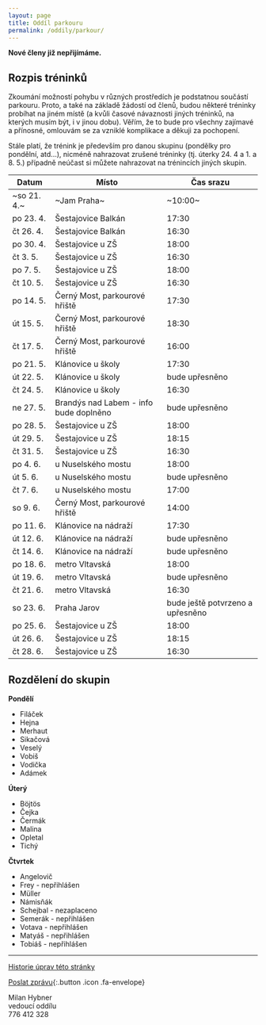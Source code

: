 ```yaml
---
layout: page
title: Oddíl parkouru
permalink: /oddily/parkour/
---
```


**Nové členy již nepřijímáme.**

## Rozpis tréninků

Zkoumání možností pohybu v různých prostředích je podstatnou součástí parkouru. Proto, a také na základě žádostí od členů, budou některé tréninky probíhat na jiném místě (a kvůli časové návaznosti jiných tréninků, na kterých musím být, i v jinou dobu). Věřím, že to bude pro všechny zajímavé a přínosné, omlouvám se za vzniklé komplikace a děkuji za pochopení.

Stále platí, že trénink je především pro danou skupinu (pondělky pro pondělní, atd...), nicméně nahrazovat zrušené tréninky (tj. úterky 24. 4 a 1. a 8. 5.) případně neúčast si můžete nahrazovat na trénincích jiných skupin.

|    Datum    |                 Místo                  |            Čas srazu             |
|-------------|----------------------------------------|----------------------------------|
| ~so 21. 4.~ | ~Jam Praha~                            | ~10:00~                          |
| po 23. 4.   | Šestajovice Balkán                     | 17:30                            |
| čt 26. 4.   | Šestajovice Balkán                     | 16:30                            |
| po 30. 4.   | Šestajovice u ZŠ                       | 18:00                            |
| čt 3. 5.    | Šestajovice u ZŠ                       | 16:30                            |
| po 7. 5.    | Šestajovice u ZŠ                       | 18:00                            |
| čt 10. 5.   | Šestajovice u ZŠ                       | 16:30                            |
| po 14. 5.   | Černý Most, parkourové hřiště          | 17:30                            |
| út 15. 5.   | Černý Most, parkourové hřiště          | 18:30                            |
| čt 17. 5.   | Černý Most, parkourové hřiště          | 16:00                            |
| po 21. 5.   | Klánovice u školy                      | 17:30                            |
| út 22. 5.   | Klánovice u školy                      | bude upřesněno                   |
| čt 24. 5.   | Klánovice u školy                      | 16:30                            |
| ne 27. 5.   | Brandýs nad Labem - info bude doplněno | bude upřesněno                   |
| po 28. 5.   | Šestajovice u ZŠ                       | 18:00                            |
| út 29. 5.   | Šestajovice u ZŠ                       | 18:15                            |
| čt 31. 5.   | Šestajovice u ZŠ                       | 16:30                            |
| po 4. 6.    | u Nuselského mostu                     | 18:00                            |
| út 5. 6.    | u Nuselského mostu                     | bude upřesněno                   |
| čt 7. 6.    | u Nuselského mostu                     | 17:00                            |
| so 9. 6.    | Černý Most, parkourové hřiště          | 14:00                            |
| po 11. 6.   | Klánovice na nádraží                   | 17:30                            |
| út 12. 6.   | Klánovice na nádraží                   | bude upřesněno                   |
| čt 14. 6.   | Klánovice na nádraží                   | bude upřesněno                   |
| po 18. 6.   | metro Vltavská                         | 18:00                            |
| út 19. 6.   | metro Vltavská                         | bude upřesněno                   |
| čt 21. 6.   | metro Vltavská                         | 16:30                            |
| so 23. 6.   | Praha Jarov                            | bude ještě potvrzeno a upřesněno |
| po 25. 6.   | Šestajovice u ZŠ                       | 18:00                            |
| út 26. 6.   | Šestajovice u ZŠ                       | 18:15                            |
| čt 28. 6.   | Šestajovice u ZŠ                       | 16:30                            |

## Rozdělení do skupin

**Pondělí**

* Filáček
* Hejna
* Merhaut
* Sikačová
* Veselý
* Vobiš
* Vodička
* Adámek

**Úterý**

* Böjtös 
* Čejka
* Čermák
* Malina
* Opletal
* Tichý

**Čtvrtek**

* Angelovič
* Frey - nepřihlášen
* Müller
* Námisňák
* Schejbal - nezaplaceno
* Semerák - nepřihlášen
* Votava - nepřihlášen
* Matyáš - nepřihlášen
* Tobiáš - nepřihlášen

---

[Historie úprav této stránky](https://github.com/milanhybner/sokolsestajovice.cz/commits/gh-pages/oddily/parkour)

[Poslat zprávu](#napiste-nam){:.button .icon .fa-envelope}

Milan Hybner  
vedoucí oddílu  
776 412 328

